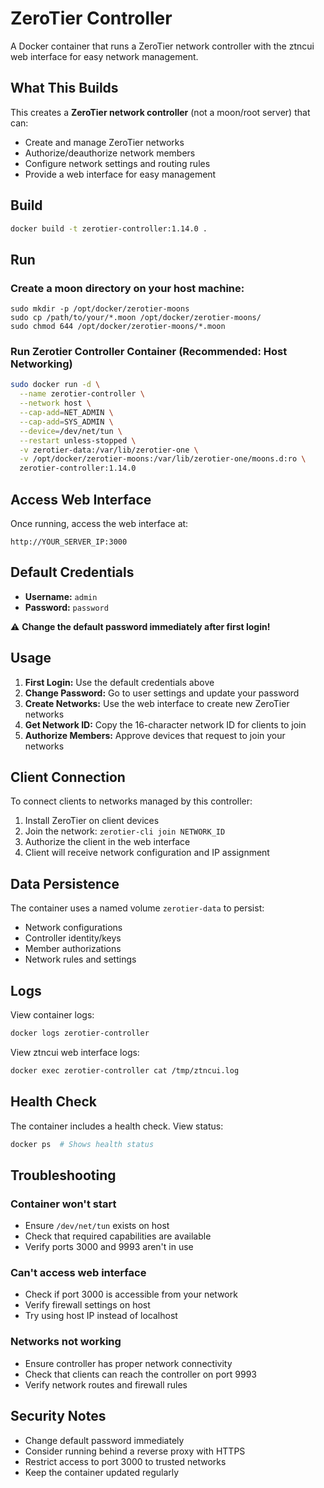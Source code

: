 # ZeroTier Controller

A Docker container that runs a ZeroTier network controller with the ztncui web interface for easy network management.

## What This Builds

This creates a **ZeroTier network controller** (not a moon/root server) that can:
- Create and manage ZeroTier networks
- Authorize/deauthorize network members
- Configure network settings and routing rules
- Provide a web interface for easy management

## Build

```bash
docker build -t zerotier-controller:1.14.0 .
```

## Run
### Create a moon directory on your host machine:
```
sudo mkdir -p /opt/docker/zerotier-moons
sudo cp /path/to/your/*.moon /opt/docker/zerotier-moons/
sudo chmod 644 /opt/docker/zerotier-moons/*.moon
```

### Run Zerotier Controller Container (Recommended: Host Networking)
```bash
sudo docker run -d \
  --name zerotier-controller \
  --network host \
  --cap-add=NET_ADMIN \
  --cap-add=SYS_ADMIN \
  --device=/dev/net/tun \
  --restart unless-stopped \
  -v zerotier-data:/var/lib/zerotier-one \
  -v /opt/docker/zerotier-moons:/var/lib/zerotier-one/moons.d:ro \
  zerotier-controller:1.14.0
```

## Access Web Interface

Once running, access the web interface at:
```
http://YOUR_SERVER_IP:3000
```

## Default Credentials

- **Username:** `admin`
- **Password:** `password`

⚠️ **Change the default password immediately after first login!**

## Usage

1. **First Login:** Use the default credentials above
2. **Change Password:** Go to user settings and update your password
3. **Create Networks:** Use the web interface to create new ZeroTier networks
4. **Get Network ID:** Copy the 16-character network ID for clients to join
5. **Authorize Members:** Approve devices that request to join your networks

## Client Connection

To connect clients to networks managed by this controller:

1. Install ZeroTier on client devices
2. Join the network: `zerotier-cli join NETWORK_ID`
3. Authorize the client in the web interface
4. Client will receive network configuration and IP assignment

## Data Persistence

The container uses a named volume `zerotier-data` to persist:
- Network configurations
- Controller identity/keys
- Member authorizations
- Network rules and settings

## Logs

View container logs:
```bash
docker logs zerotier-controller
```

View ztncui web interface logs:
```bash
docker exec zerotier-controller cat /tmp/ztncui.log
```

## Health Check

The container includes a health check. View status:
```bash
docker ps  # Shows health status
```

## Troubleshooting

### Container won't start
- Ensure `/dev/net/tun` exists on host
- Check that required capabilities are available
- Verify ports 3000 and 9993 aren't in use

### Can't access web interface
- Check if port 3000 is accessible from your network
- Verify firewall settings on host
- Try using host IP instead of localhost

### Networks not working
- Ensure controller has proper network connectivity
- Check that clients can reach the controller on port 9993
- Verify network routes and firewall rules

## Security Notes

- Change default password immediately
- Consider running behind a reverse proxy with HTTPS
- Restrict access to port 3000 to trusted networks
- Keep the container updated regularly
